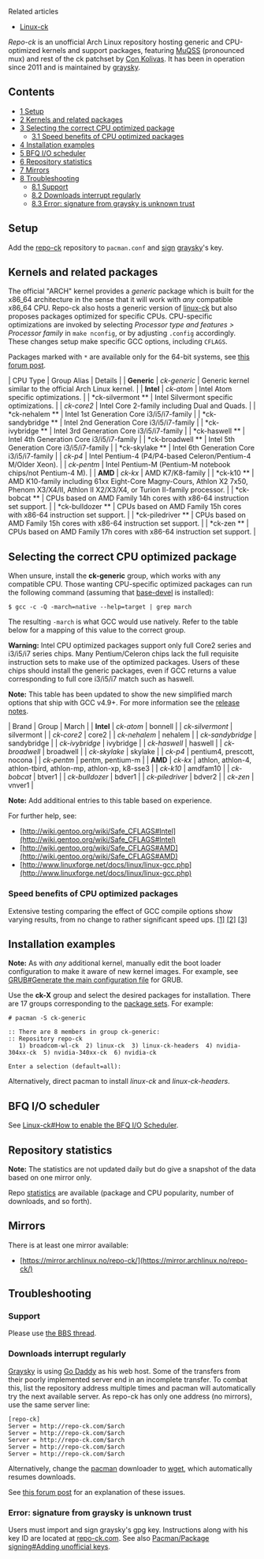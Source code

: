 Related articles

*   [Linux-ck](/index.php/Linux-ck "Linux-ck")

*Repo-ck* is an unofficial Arch Linux repository hosting generic and CPU-optimized kernels and support packages, featuring [MuQSS](http://ck-hack.blogspot.com) (pronounced mux) and rest of the ck patchset by [Con Kolivas](https://en.wikipedia.org/wiki/Con_Kolivas "wikipedia:Con Kolivas"). It has been in operation since 2011 and is maintained by [graysky](/index.php/User:Graysky "User:Graysky").

## Contents

*   [1 Setup](#Setup)
*   [2 Kernels and related packages](#Kernels_and_related_packages)
*   [3 Selecting the correct CPU optimized package](#Selecting_the_correct_CPU_optimized_package)
    *   [3.1 Speed benefits of CPU optimized packages](#Speed_benefits_of_CPU_optimized_packages)
*   [4 Installation examples](#Installation_examples)
*   [5 BFQ I/O scheduler](#BFQ_I.2FO_scheduler)
*   [6 Repository statistics](#Repository_statistics)
*   [7 Mirrors](#Mirrors)
*   [8 Troubleshooting](#Troubleshooting)
    *   [8.1 Support](#Support)
    *   [8.2 Downloads interrupt regularly](#Downloads_interrupt_regularly)
    *   [8.3 Error: signature from graysky is unknown trust](#Error:_signature_from_graysky_is_unknown_trust)

## Setup

Add the [repo-ck](/index.php/Unofficial_user_repositories#repo-ck "Unofficial user repositories") repository to `pacman.conf` and [sign](/index.php/Pacman-key#Adding_unofficial_keys "Pacman-key") [graysky](http://repo-ck.com/)'s key.

## Kernels and related packages

The official "ARCH" kernel provides a *generic* package which is built for the x86_64 architecture in the sense that it will work with *any* compatible x86_64 CPU. Repo-ck also hosts a generic version of [linux-ck](/index.php/Linux-ck "Linux-ck") but also proposes packages optimized for specific CPUs. CPU-specific optimizations are invoked by selecting *Processor type and features > Processor family* in `make nconfig`, or by adjusting `.config` accordingly. These changes setup make specific GCC options, including `CFLAGS`.

Packages marked with `*` are available only for the 64-bit systems, see [this forum post](https://bbs.archlinux.org/viewtopic.php?pid=1423574#p1423574).

| CPU Type | Group Alias | Details |
| **Generic** | *ck-generic* | Generic kernel similar to the official Arch Linux kernel. |
| **Intel** | *ck-atom* | Intel Atom specific optimizations. |
| *ck-silvermont ** | Intel Silvermont specific optimizations. |
| *ck-core2* | Intel Core 2-family including Dual and Quads. |
| *ck-nehalem ** | Intel 1st Generation Core i3/i5/i7-family |
| *ck-sandybridge ** | Intel 2nd Generation Core i3/i5/i7-family |
| *ck-ivybridge ** | Intel 3rd Generation Core i3/i5/i7-family |
| *ck-haswell ** | Intel 4th Generation Core i3/i5/i7-family |
| *ck-broadwell ** | Intel 5th Generation Core i3/i5/i7-family |
| *ck-skylake ** | Intel 6th Generation Core i3/i5/i7-family |
| *ck-p4* | Intel Pentium-4 (P4/P4-based Celeron/Pentium-4 M/Older Xeon). |
| *ck-pentm* | Intel Pentium-M (Pentium-M notebook chips/not Pentium-4 M). |
| **AMD** | *ck-kx* | AMD K7/K8-family |
| *ck-k10 ** | AMD K10-family including 61xx Eight-Core Magny-Cours, Athlon X2 7x50, Phenom X3/X4/II, Athlon II X2/X3/X4, or Turion II-family processor. |
| *ck-bobcat ** | CPUs based on AMD Family 14h cores with x86-64 instruction set support. |
| *ck-bulldozer ** | CPUs based on AMD Family 15h cores with x86-64 instruction set support. |
| *ck-piledriver ** | CPUs based on AMD Family 15h cores with x86-64 instruction set support. |
| *ck-zen ** | CPUs based on AMD Family 17h cores with x86-64 instruction set support. |

## Selecting the correct CPU optimized package

When unsure, install the **ck-generic** group, which works with any compatible CPU. Those wanting CPU-specific optimized packages can run the following command (assuming that [base-devel](https://www.archlinux.org/groups/x86_64/base-devel/) is installed):

```
$ gcc -c -Q -march=native --help=target | grep march

```

The resulting `-march` is what GCC would use natively. Refer to the table below for a mapping of this value to the correct group.

**Warning:** Intel CPU optimized packages support only full Core2 series and i3/i5/i7 series chips. Many Pentium/Celeron chips lack the full requisite instruction sets to make use of the optimized packages. Users of these chips should install the generic packages, even if GCC returns a value corresponding to full core i3/i5/i7 match such as haswell.

**Note:** This table has been updated to show the new simplified march options that ship with GCC v4.9+. For more information see the [release notes](https://gcc.gnu.org/gcc-4.9/changes.html).

| Brand | Group | March |
| **Intel** | *ck-atom* | bonnell |
| *ck-silvermont* | silvermont |
| *ck-core2* | core2 |
| *ck-nehalem* | nehalem |
| *ck-sandybridge* | sandybridge |
| *ck-ivybridge* | ivybridge |
| *ck-haswell* | haswell |
| *ck-broadwell* | broadwell |
| *ck-skylake* | skylake |
| *ck-p4* | pentium4, prescott, nocona |
| *ck-pentm* | pentm, pentium-m |
| **AMD** | *ck-kx* | athlon, athlon-4, athlon-tbird, athlon-mp, athlon-xp, k8-sse3 |
| *ck-k10* | amdfam10 |
| *ck-bobcat* | btver1 |
| *ck-bulldozer* | bdver1 |
| *ck-piledriver* | bdver2 |
| *ck-zen* | vnver1 |

**Note:** Add additional entries to this table based on experience.

For further help, see:

*   [http://wiki.gentoo.org/wiki/Safe_CFLAGS#Intel](http://wiki.gentoo.org/wiki/Safe_CFLAGS#Intel)
*   [http://wiki.gentoo.org/wiki/Safe_CFLAGS#AMD](http://wiki.gentoo.org/wiki/Safe_CFLAGS#AMD)
*   [http://www.linuxforge.net/docs/linux/linux-gcc.php](http://www.linuxforge.net/docs/linux/linux-gcc.php)

### Speed benefits of CPU optimized packages

Extensive testing comparing the effect of GCC compile options show varying results, from no change to rather significant speed ups. [[1]](https://bbs.archlinux.org/viewtopic.php?id=154333) [[2]](https://www.phoronix.com/scan.php?page=news_item&px=GCC-Optimizations-E3V5-Levels) [[3]](https://www.phoronix.com/scan.php?page=article&item=intel_core_avx2&num=2)

## Installation examples

**Note:** As with *any* additional kernel, manually edit the boot loader configuration to make it aware of new kernel images. For example, see [GRUB#Generate the main configuration file](/index.php/GRUB#Generate_the_main_configuration_file "GRUB") for GRUB.

Use the **ck-X** group and select the desired packages for installation. There are 17 groups corresponding to the [package sets](#Kernels_and_related_packages). For example:

 `# pacman -S ck-generic` 
```
:: There are 8 members in group ck-generic:
:: Repository repo-ck
   1) broadcom-wl-ck  2) linux-ck  3) linux-ck-headers  4) nvidia-304xx-ck  5) nvidia-340xx-ck  6) nvidia-ck

Enter a selection (default=all):
```

Alternatively, direct pacman to install *linux-ck* and *linux-ck-headers*.

## BFQ I/O scheduler

See [Linux-ck#How to enable the BFQ I/O Scheduler](/index.php/Linux-ck#How_to_enable_the_BFQ_I.2FO_Scheduler "Linux-ck").

## Repository statistics

**Note:** The statistics are not updated daily but do give a snapshot of the data based on one mirror only.

Repo [statistics](http://repo-ck.com/stats.pdf) are available (package and CPU popularity, number of downloads, and so forth).

## Mirrors

There is at least one mirror available:

*   [https://mirror.archlinux.no/repo-ck/](https://mirror.archlinux.no/repo-ck/)

## Troubleshooting

### Support

Please use [the BBS thread](https://bbs.archlinux.org/viewtopic.php?id=111715).

### Downloads interrupt regularly

[Graysky](https://aur.archlinux.org/account/graysky) is using [Go Daddy](https://en.wikipedia.org/wiki/Go_Daddy "wikipedia:Go Daddy") as his web host. Some of the transfers from their poorly implemented server end in an incomplete transfer. To combat this, list the repository address multiple times and pacman will automatically try the next available server. As repo-ck has only one address (no mirrors), use the same server line:

```
[repo-ck]
Server = http://repo-ck.com/$arch
Server = http://repo-ck.com/$arch
Server = http://repo-ck.com/$arch
Server = http://repo-ck.com/$arch
Server = http://repo-ck.com/$arch

```

Alternatively, change the [pacman](/index.php/Pacman "Pacman") downloader to [wget](/index.php/Pacman/Tips_and_tricks#wget "Pacman/Tips and tricks"), which automatically resumes downloads.

See [this forum post](https://bbs.archlinux.org/viewtopic.php?pid=1422475#p1422475) for an explanation of these issues.

### Error: signature from graysky is unknown trust

Users must import and sign graysky's gpg key. Instructions along with his key ID are located at [repo-ck.com](http://repo-ck.com/). See also [Pacman/Package signing#Adding unofficial keys](/index.php/Pacman/Package_signing#Adding_unofficial_keys "Pacman/Package signing").